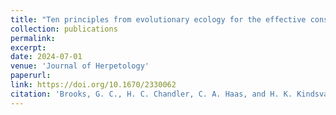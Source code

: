 ```yaml
---
title: "Ten principles from evolutionary ecology for the effective conservation of reptiles and amphibians"
collection: publications
permalink: 
excerpt:
date: 2024-07-01
venue: 'Journal of Herpetology'
paperurl:
link: https://doi.org/10.1670/2330062
citation: 'Brooks, G. C., H. C. Chandler, C. A. Haas, and H. K. Kindsvater. 2024. Ten principles from evolutionary ecology for the effective conservation of reptiles and amphibians. Journal of Herpetology 58:9-28.'
---
```

